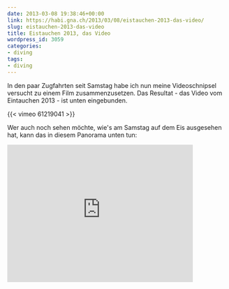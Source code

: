 ```yaml
---
date: 2013-03-08 19:38:46+00:00
link: https://habi.gna.ch/2013/03/08/eistauchen-2013-das-video/
slug: eistauchen-2013-das-video
title: Eistauchen 2013, das Video
wordpress_id: 3059
categories:
- diving
tags:
- diving
---
```


In den paar Zugfahrten seit Samstag habe ich nun meine Videoschnipsel versucht zu einem Film zusammenzusetzen.
Das Resultat - das Video vom Eintauchen 2013 - ist unten eingebunden.

{{< vimeo 61219041 >}}

Wer auch noch sehen möchte, wie's am Samstag auf dem Eis ausgesehen hat, kann das in diesem Panorama unten tun:

<iframe src="https://www.360cities.net/contributor_embed_iframe/ce24c34d82/switzerland-oeschinensee-icediving" width="425" height="315" frameborder="0" bgcolor="#000000" target="_blank" allowfullscreen webkitallowfullscreen mozallowfullscreen ></iframe>
